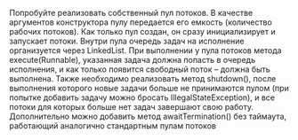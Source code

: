 Попробуйте реализовать собственный пул потоков. В качестве аргументов конструктора пулу передается его емкость (количество рабочих потоков). Как только пул создан, он сразу инициализирует и запускает потоки. Внутри пула очередь задач на исполнение организуется через LinkedList<Runnable>. При выполнении у пула потоков метода execute(Runnable), указанная задача должна попасть в очередь исполнения, и как только появится свободный поток – должна быть выполнена. Также необходимо реализовать метод shutdown(), после выполнения которого новые задачи больше не принимаются пулом (при попытке добавить задачу можно бросать IllegalStateException), и все потоки для которых больше нет задач завершают свою работу. Дополнительно можно добавить метод awaitTermination() без таймаута, работающий аналогично стандартным пулам потоков